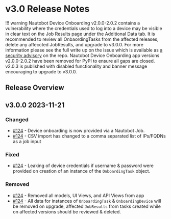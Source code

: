 # v3.0 Release Notes

!!! warning
    Nautobot Device Onboarding v2.0.0-2.0.2 contains a vulnerability where the credentials used to log into a device may be visible in clear text on the Job Results page under the Additional Data tab. It is recommended to review all OnbaordingTasks from the affected releases, delete any affeccted JobResults, and upgrade to v3.0.0. For more information please see the full write up on the issue which is available as [a security advisory](https://github.com/nautobot/nautobot-plugin-device-onboarding/security/advisories/GHSA-qf3c-rw9f-jh7v) on the repo. Nautobot Device Onboarding app versions v2.0.0-2.0.2 have been removed for PyPI to ensure all gaps are closed. v2.0.3 is published with disabled functionality and banner message encouraging to upgrade to v3.0.0.

## Release Overview

## v3.0.0 2023-11-21

### Changed

- [#124](https://github.com/nautobot/nautobot-plugin-device-onboarding/pull/124) - Device onboarding is now provided via a Nautobot Job.
- [#124](https://github.com/nautobot/nautobot-plugin-device-onboarding/pull/124) - CSV import has changed to a comma separated list of IPs/FQDNs as a job input

### Fixed

- [#124](https://github.com/nautobot/nautobot-plugin-device-onboarding/pull/124) - Leaking of device credentials if username & password were provided on creation of an instance of the `OnboardingTask` object.

### Removed

- [#124](https://github.com/nautobot/nautobot-plugin-device-onboarding/pull/124) - Removed all models, UI Views, and API Views from app
- [#124](https://github.com/nautobot/nautobot-plugin-device-onboarding/pull/124) - All data for instances of `OnboardingTask` & `OnboardingDevice` will be removed on upgrade, affected `JobResults` from tasks created while on affected versions should be reviewed & deleted.
